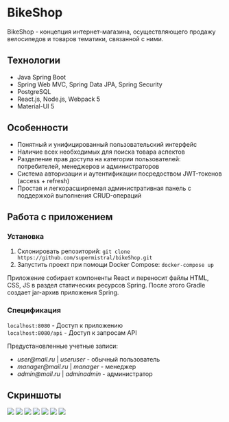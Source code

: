 # BikeShop
BikeShop - концепция интернет-магазина, осуществляющего продажу велосипедов и товаров тематики, связанной с ними.

## Технологии
- Java Spring Boot
- Spring Web MVC, Spring Data JPA, Spring Security
- PostgreSQL
- React.js, Node.js, Webpack 5
- Material-UI 5

## Особенности
- Понятный и унифицированный пользовательский интерфейс
- Наличие всех необходимых для поиска товара аспектов
- Разделение прав доступа на категории пользователей: потребителей, менеджеров и администраторов
- Система авторизации и аутентификации посредоством JWT-токенов (access + refresh)
- Простая и легкорасширяемая административная панель с поддержкой выполнения CRUD-операций

## Работа с приложением

### Установка
1. Склонировать репозиторий: `git clone https://github.com/supermistral/bikeShop.git`
2. Запустить проект при помощи Docker Compose: `docker-compose up`

Приложение собирает компоненты React и переносит файлы HTML, CSS, JS в раздел статических ресурсов Spring.
После этого Gradle создает jar-архив приложения Spring.

### Спецификация
`localhost:8080` - Доступ к приложению <br>
`localhost:8080/api` - Доступ к запросам API

Предустановленные учетные записи:
- _user@mail.ru_ | _useruser_ - обычный пользователь
- _manager@mail.ru_ | _manager_ - менеджер 
- _admin@mail.ru_ | _adminadmin_ - администратор

## Скриншоты
![][1]
![][2]
![][3]
![][4]
![][5]
![][6]
![][7]


[1]: screenshots/1.png
[2]: screenshots/2.png
[3]: screenshots/3.png
[4]: screenshots/4.png
[5]: screenshots/5.png
[6]: screenshots/6.png
[7]: screenshots/7.png